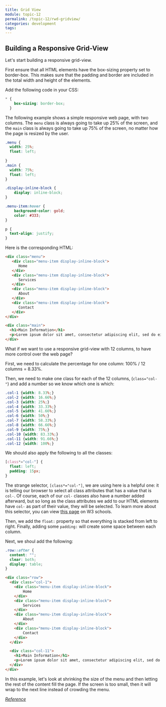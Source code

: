 ```yaml
---
title: Grid View
module: topic-12
permalink: /topic-12/rwd-gridview/
categories: development
tags:
---
```


<div class="divider-heading"></div>

## Building a Responsive Grid-View

Let's start building a responsive grid-view.

First ensure that all HTML elements have the box-sizing property set to border-box. This makes sure that the padding and border are included in the total width and height of the elements.

Add the following code in your CSS:

```css
* {
    box-sizing: border-box;
  }
```

The following example shows a simple responsive web page, with two columns. The `menu` class is always going to take up 25% of the screen, and the `main` class is always going to take up 75% of the screen, no matter how the page is resized by the user.

```css
.menu {
  width: 25%;
  float: left;
  
}
.main {
  width: 75%;
  float: left;
}

.display-inline-block {
    display: inline-block;
}

.menu-item:hover {
    background-color: gold;
    color: #333;
}

p {
  text-align: justify;
}
```


Here is the corresponding HTML:

```html
<div class="menu">
   <div class="menu-item display-inline-block">
      Home
   </div>
   <div class="menu-item display-inline-block">
      Services
   </div>
   <div class="menu-item display-inline-block">
      About
   </div>
   <div class="menu-item display-inline-block">
      Contact
   </div>
</div>

<div class="main">
  <h1>Main Information</h1>
  <p>Lorem ipsum dolor sit amet, consectetur adipiscing elit, sed do eiusmod tempor incididunt ut labore et dolore magna aliqua. Ut enim ad minim veniam, quis nostrud exercitation ullamco laboris nisi ut aliquip ex ea commodo consequat. Duis aute irure dolor in reprehenderit in voluptate velit esse cillum dolore eu fugiat nulla pariatur. Excepteur sint occaecat cupidatat non proident, sunt in culpa qui officia deserunt mollit anim id est laborum.</p>
</div>
```

<div class="codepen-embed">
  <p data-height="600" data-theme-id="30567" data-slug-hash="OJXoqPN" data-default-tab="css,result" data-user="retrog4m3r" data-embed-version="2" data-pen-title="Grid-View 2 Column" class="codepen"></p>
</div>

What if we want to use a responsive grid-view with 12 columns, to have more control over the web page?

First, we need to calculate the percentage for one column: 100% / 12 columns = 8.33%.

Then, we need to make one class for each of the 12 columns, (`class="col-"`) and add a number so we know which one is which:


```css
.col-1 {width: 8.33%;}
.col-2 {width: 16.66%;}
.col-3 {width: 25%;}
.col-4 {width: 33.33%;}
.col-5 {width: 41.66%;}
.col-6 {width: 50%;}
.col-7 {width: 58.33%;}
.col-8 {width: 66.66%;}
.col-9 {width: 75%;}
.col-10 {width: 83.33%;}
.col-11 {width: 91.66%;}
.col-12 {width: 100%;}
```

We should also apply the following to all the classes:

```css
[class*="col-"] {
  float: left;
  padding: 15px;
}
```

The strange selector, `[class*="col-"]`, we are using here is a helpful one: it is telling our browser to select all class attributes that has a value that is `col-`. Of course, each of our `col-` classes also have a number added afterward, but so long as the class attributes we add to our HTML elements have `col-` as part of their value, they will be selected. To learn more about this selector, you can view <a href="https://www.w3schools.com/cssref/sel_attr_contain.asp" target="_blank">this page</a> on W3 schools.

Then, we add the `float:` property so that everything is stacked from left to right. Finally, adding some `padding:` will create some space between each column.

Next, we shoul add the following:

```css
.row::after {
  content: "";
  clear: both;
  display: table;
}
```

```html
<div class="row">
  <div class="col-1">
    <div class="menu-item display-inline-block">
        Home
    </div>
    <div class="menu-item display-inline-block">
        Services
    </div>
    <div class="menu-item display-inline-block">
        About
    </div>
    <div class="menu-item display-inline-block">
        Contact
    </div>
  </div>

  <div class="col-11">
    <h1>Main Information</h1>
    <p>Lorem ipsum dolor sit amet, consectetur adipiscing elit, sed do eiusmod tempor incididunt ut labore et dolore magna aliqua. Ut enim ad minim veniam, quis nostrud exercitation ullamco laboris nisi ut aliquip ex ea commodo consequat. Duis aute irure dolor in reprehenderit in voluptate velit esse cillum dolore eu fugiat nulla pariatur. Excepteur sint occaecat cupidatat non proident, sunt in culpa qui officia deserunt mollit anim id est laborum.</p>
  </div>
</div>
```

In this example, let's look at shrinking the size of the menu and then letting the rest of the content fill the page.  If the screen is too small, then it will wrap to the next line instead of crowding the menu.

<div class="codepen-embed">
  <p data-height="600" data-theme-id="30567" data-slug-hash="ExyeMKO" data-default-tab="css,result" data-user="retrog4m3r" data-embed-version="2" data-pen-title="Grid-View 12 Column" class="codepen"></p>
</div>

<a href="https://www.w3schools.com/css/css_rwd_grid.asp" target="_new"><em>Reference</em></a>


